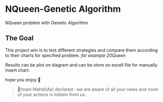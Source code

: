 # NQueen-Genetic Algorithm  
NQueen problem with Genetic Algorithm

## The Goal  
This project aim is to test different strategies and compare them according to their charts for specified problem. _for example 20Queen_  

Results can be plot on diagram and can be store on excell file for manually insert chart.


hope you enjoy :raised_hands:





>:blossom:Imam Mahdi(As) declared :
> we are aware of all your news 
> and none of your actions is hidden from us.
